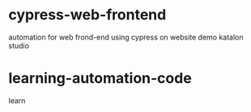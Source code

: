 # cypress-web-frontend
automation for web frond-end using cypress on website demo katalon studio

# learning-automation-code
learn
